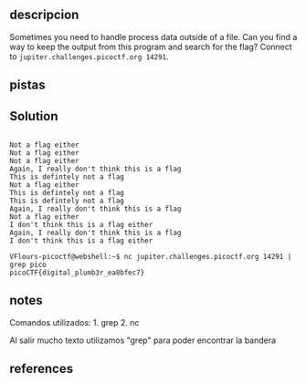 ## descripcion
Sometimes you need to handle process data outside of a file. Can you find a way to keep the output from this program and search for the flag? Connect to `jupiter.challenges.picoctf.org 14291`.

## pistas



## Solution

```

Not a flag either
Not a flag either
Not a flag either
Again, I really don't think this is a flag
This is defintely not a flag
Not a flag either
This is defintely not a flag
This is defintely not a flag
Again, I really don't think this is a flag
Not a flag either
I don't think this is a flag either
Again, I really don't think this is a flag
I don't think this is a flag either

VFlours-picoctf@webshell:~$ nc jupiter.challenges.picoctf.org 14291 | grep pico
picoCTF{digital_plumb3r_ea8bfec7}

```

## notes

Comandos utilizados:
	1. grep
	2. nc


Al salir mucho texto utilizamos "grep" para poder encontrar la bandera

## references
